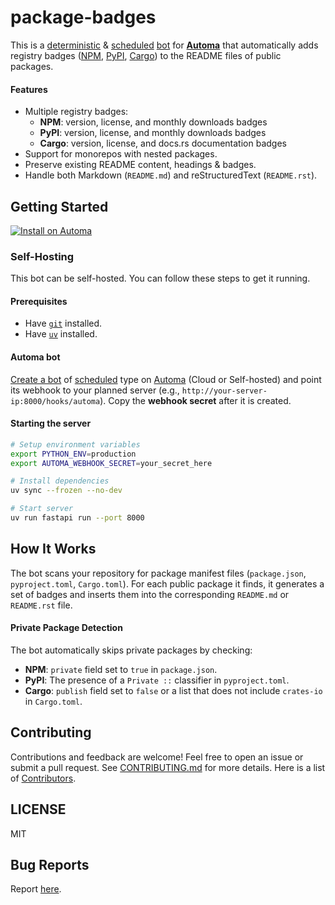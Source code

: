 # package-badges

This is a [deterministic](https://docs.automa.app/bots/types#deterministic) & [scheduled](https://docs.automa.app/bots/types#scheduled) [bot](https://docs.automa.app/bots/types#non-agent) for [**Automa**](https://automa.app) that automatically adds registry badges ([NPM](https://npmjs.org), [PyPI](https://pypi.org), [Cargo](https://crates.io)) to the README files of public packages.

#### Features

- Multiple registry badges:
  - **NPM**: version, license, and monthly downloads badges
  - **PyPI**: version, license, and monthly downloads badges
  - **Cargo**: version, license, and docs.rs documentation badges
- Support for monorepos with nested packages.
- Preserve existing README content, headings & badges.
- Handle both Markdown (`README.md`) and reStructuredText (`README.rst`).

## Getting Started

[![Install on Automa](https://automa.app/install.svg)](https://console.automa.app/$/bots/new/badges/package-badges)

### Self-Hosting

This bot can be self-hosted. You can follow these steps to get it running.

#### Prerequisites

- Have [`git`](https://git-scm.com/) installed.
- Have [`uv`](https://docs.astral.sh/uv/) installed.

#### Automa bot

[Create a bot](https://docs.automa.app/bot-development/create-bot) of [scheduled](https://docs.automa.app/bots/types#scheduled) type on [Automa](https://automa.app) (Cloud or Self-hosted) and point its webhook to your planned server (e.g., `http://your-server-ip:8000/hooks/automa`). Copy the **webhook secret** after it is created.

#### Starting the server

```sh
# Setup environment variables
export PYTHON_ENV=production
export AUTOMA_WEBHOOK_SECRET=your_secret_here

# Install dependencies
uv sync --frozen --no-dev

# Start server
uv run fastapi run --port 8000
```

## How It Works

The bot scans your repository for package manifest files (`package.json`, `pyproject.toml`, `Cargo.toml`). For each public package it finds, it generates a set of badges and inserts them into the corresponding `README.md` or `README.rst` file.

#### Private Package Detection

The bot automatically skips private packages by checking:

- **NPM**: `private` field set to `true` in `package.json`.
- **PyPI**: The presence of a `Private ::` classifier in `pyproject.toml`.
- **Cargo**: `publish` field set to `false` or a list that does not include `crates-io` in `Cargo.toml`.

## Contributing

Contributions and feedback are welcome! Feel free to open an issue or submit a pull request. See [CONTRIBUTING.md](CONTRIBUTING.md) for more details. Here is a list of [Contributors](https://github.com/automa/package-badges/contributors).

## LICENSE

MIT

## Bug Reports

Report [here](https://github.com/automa/package-badges/issues).
